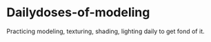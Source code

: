# Dailydoses-of-modeling
Practicing modeling, texturing, shading, lighting daily to get fond of it. 
